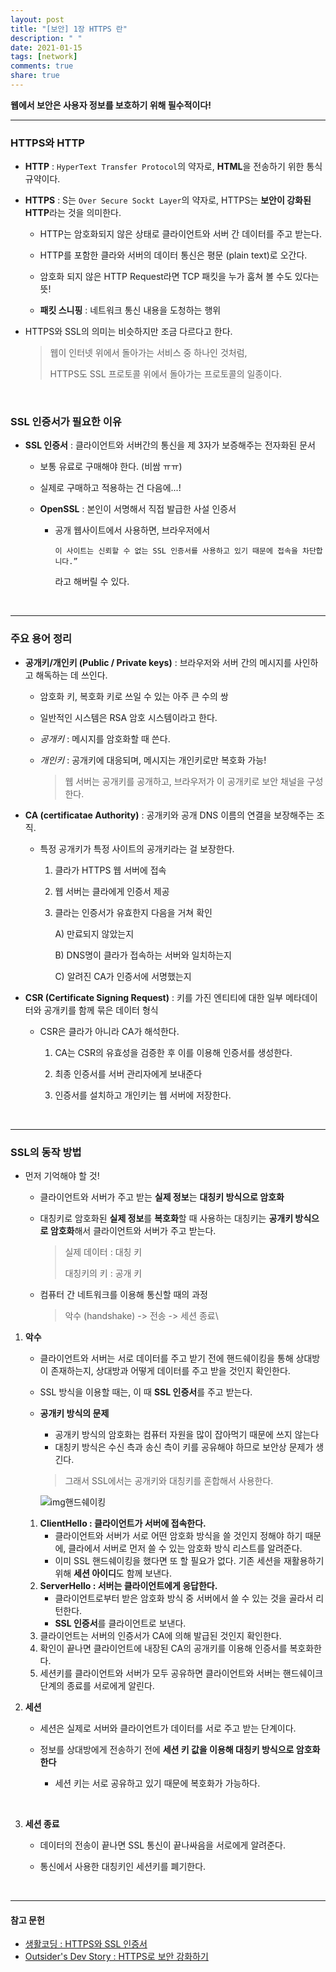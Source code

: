 ```yaml
---
layout: post
title: "[보안] 1장 HTTPS 란"
description: " "
date: 2021-01-15
tags: [network]
comments: true
share: true
---
```



**웹에서 보안은 사용자 정보를 보호하기 위해 필수적이다!**

___

### HTTPS와 HTTP

- **HTTP** : ```HyperText Transfer Protocol```의 약자로, **HTML**을 전송하기 위한 통식 규약이다.

- **HTTPS** : S는 ```Over Secure Sockt Layer```의 약자로, HTTPS는 **보안이 강화된 HTTP**라는 것을 의미한다.

  - HTTP는 암호화되지 않은 상태로 클라이언트와 서버 간 데이터를 주고 받는다.

  - HTTP를 포함한 클라와 서버의 데이터 통신은 평문 (plain text)로 오간다.
  - 암호화 되지 않은 HTTP Request라면 TCP 패킷을 누가 훔쳐 볼 수도 있다는 뜻!
  - **패킷 스니핑** : 네트워크 통신 내용을 도청하는 행위

- HTTPS와 SSL의 의미는 비슷하지만 조금 다르다고 한다.

  > 웹이 인터넷 위에서 돌아가는 서비스 중 하나인 것처럼,
  >
  > HTTPS도 SSL 프로토콜 위에서 돌아가는 프로토콜의 일종이다.

  ​

### SSL 인증서가 필요한 이유

- **SSL 인증서** : 클라이언트와 서버간의 통신을 제 3자가 보증해주는 전자화된 문서

  - 보통 유료로 구매해야 한다. (비쌈 ㅠㅠ)

  - 실제로 구매하고 적용하는 건 다음에...!

  - **OpenSSL** : 본인이 서명해서 직접 발급한 사설 인증서

    - 공개 웹사이트에서 사용하면, 브라우저에서

      ```이 사이트는 신뢰할 수 없는 SSL 인증서를 사용하고 있기 때문에 접속을 차단합니다.”```

      라고 해버릴 수 있다. 

    ​


---

### 주요 용어 정리

- **공개키/개인키 (Public / Private keys)** : 브라우저와 서버 간의 메시지를 사인하고 해독하는 데 쓰인다.

  - 암호화 키, 복호화 키로 쓰일 수 있는 아주 큰 수의 쌍

  - 일반적인 시스템은 RSA 암호 시스템이라고 한다.

  - *공개키* : 메시지를 암호화할 때 쓴다.

  - *개인키* : 공개키에 대응되며, 메시지는 개인키로만 복호화 가능!

    > 웹 서버는 공개키를 공개하고, 브라우저가 이 공개키로 보안 채널을 구성한다.

- **CA (certificatae Authority)** : 공개키와 공개 DNS 이름의 연결을 보장해주는 조직.

  - 특정 공개키가 특정 사이트의 공개키라는 걸 보장한다.

    1. 클라가 HTTPS 웹 서버에 접속

    2. 웹 서버는 클라에게 인증서 제공

    3. 클라는 인증서가 유효한지 다음을 거쳐 확인

       A) 만료되지 않았는지

       B) DNS명이 클라가 접속하는 서버와 일치하는지

       C) 알려진 CA가 인증서에 서명했는지

- **CSR (Certificate Signing Request)** : 키를 가진 엔티티에 대한 일부 메타데이터와 공개키를 함께 묶은 데이터 형식

  - CSR은 클라가 아니라 CA가 해석한다.
    1. CA는 CSR의 유효성을 검증한 후 이를 이용해 인증서를 생성한다.

    2. 최종 인증서를 서버 관리자에게 보내준다

    3. 인증서를 설치하고 개인키는 웹 서버에 저장한다.

       ​

---

### SSL의 동작 방법

- 먼저 기억해야 할 것!

  - 클라이언트와 서버가 주고 받는 **실제 정보**는 **대칭키 방식으로 암호화**

  - 대칭키로 암호화된 **실제 정보**를 **복호화**할 때 사용하는 대칭키는 **공개키 방식으로 암호화**해서 클라이언트와 서버가 주고 받는다.

    >  실제 데이터 : 대칭 키
    >
    > 대칭키의 키 : 공개 키

  - 컴퓨터 간 네트워크를 이용해 통신할 때의 과정

    > 악수 (handshake) -> 전송 -> 세션 종료\

1. **악수**

   - 클라이언트와 서버는 서로 데이터를 주고 받기 전에 핸드쉐이킹을 통해 상대방이 존재하는지, 상대방과 어떻게 데이터를 주고 받을 것인지 확인한다.

   - SSL 방식을 이용할 때는, 이 때 **SSL 인증서**를 주고 받는다.

   - **공개키 방식의 문제**

     - 공개키 방식의 암호화는 컴퓨터 자원을 많이 잡아먹기 때문에 쓰지 않는다
     - 대칭키 방식은 수신 측과 송신 측이 키를 공유해야 하므로 보안상 문제가 생긴다.

     > 그래서 SSL에서는 공개키와 대칭키를 혼합해서 사용한다.

     ![![img](https://blogfiles.pstatic.net/MjAxODA4MTRfMTAg/MDAxNTM0MjMxNDM4MDMw.e3wpSu9XeNAp8aTHaKLgMF6LBdT9V-KE6ksTEyds1uAg.1Dady7dqXB8dekLWvKUcyhzTQ7O_N68VdmgnjNlHdoog.JPEG.3457soso/68747470733a2f2f737065616b6572642e73332e616d617a6f6e6177732e636f6d2f70726573656e746174696f6e732f38613036623334646633343834663132383939386535633539313733653262342f736c6964655f31352e6a7067.jpeg)핸드쉐이킹](https://blogfiles.pstatic.net/MjAxODA4MTRfMTAg/MDAxNTM0MjMxNDM4MDMw.e3wpSu9XeNAp8aTHaKLgMF6LBdT9V-KE6ksTEyds1uAg.1Dady7dqXB8dekLWvKUcyhzTQ7O_N68VdmgnjNlHdoog.JPEG.3457soso/68747470733a2f2f737065616b6572642e73332e616d617a6f6e6177732e636f6d2f70726573656e746174696f6e732f38613036623334646633343834663132383939386535633539313733653262342f736c6964655f31352e6a7067.jpeg)

   1. **ClientHello : 클라이언트가 서버에 접속한다.**
      - 클라이언트와 서버가 서로 어떤 암호화 방식을 쓸 것인지 정해야 하기 때문에, 클라에서 서버로 먼저 쓸 수 있는 암호화 방식 리스트를 알려준다.
      - 이미 SSL 핸드쉐이킹을 했다면 또 할 필요가 없다. 기존 세션을 재활용하기 위해 **세션 아이디**도 함께 보낸다.
   2. **ServerHello : 서버는 클라이언트에게 응답한다.**
      - 클라이언트로부터 받은 암호화 방식 중 서버에서 쓸 수 있는 것을 골라서 리턴한다.
      - **SSL 인증서**를 클라이언트로 보낸다.
   3. 클라이언트는 서버의 인증서가 CA에 의해 발급된 것인지 확인한다.
   4. 확인이 끝나면 클라이언트에 내장된 CA의 공개키를 이용해 인증서를 복호화한다.
   5. 세션키를 클라이언트와 서버가 모두 공유하면 클라이언트와 서버는 핸드쉐이크 단계의 종료를 서로에게 알린다.

2. **세션**

   - 세션은 실제로 서버와 클라이언트가 데이터를 서로 주고 받는 단계이다.

   - 정보를 상대방에게 전송하기 전에 **세션 키 값을 이용해 대칭키 방식으로 암호화한다**

     - 세션 키는 서로 공유하고 있기 때문에 복호화가 가능하다.

       ​

3. **세션 종료**

   - 데이터의 전송이 끝나면 SSL 통신이 끝나싸음을 서로에게 알려준다.

   - 통신에서 사용한 대칭키인 세션키를 폐기한다.

     ​

___

#### 참고 문헌

- [생활코딩 : HTTPS와 SSL 인증서](https://opentutorials.org/course/228/4894)
- [Outsider's Dev Story : HTTPS로 보안 강화하기](https://blog.outsider.ne.kr/1149)
